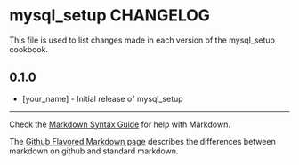 mysql_setup CHANGELOG
===============

This file is used to list changes made in each version of the mysql_setup cookbook.

0.1.0
-----
- [your_name] - Initial release of mysql_setup

- - -
Check the [Markdown Syntax Guide](http://daringfireball.net/projects/markdown/syntax) for help with Markdown.

The [Github Flavored Markdown page](http://github.github.com/github-flavored-markdown/) describes the differences between markdown on github and standard markdown.
